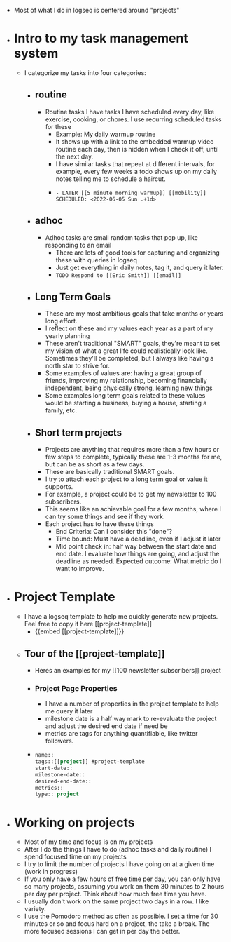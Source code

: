 

- Most of what I do in logseq is centered around "projects"
- # Intro to my task management system
	- I categorize my tasks into four categories:
		- ## routine
			- Routine tasks I have tasks I have scheduled every day, like exercise, cooking, or chores. I use recurring scheduled tasks for these
				- Example: My daily warmup routine
				- It shows up with a link to the embedded warmup video routine each day, then is hidden when I check it off, until the next day.
				- I have similar tasks that repeat at different intervals, for example, every few weeks a todo shows up on my daily notes telling me to schedule a haircut.
				- ```
				  - LATER [[5 minute morning warmup]] [[mobility]]
				  SCHEDULED: <2022-06-05 Sun .+1d>
				  ```
		- ## adhoc
			- Adhoc tasks are small random tasks that pop up, like responding to an email
				- There are lots of good tools for capturing and organizing these with queries in logseq
				- Just get everything in daily notes, tag it, and query it later.
				- `TODO Respond to [[Eric Smith]] [[email]]`
		- ## Long Term Goals
			- These are my most ambitious goals that take months or years long effort.
			- I reflect on these and my values each year as a part of my yearly planning
			- These aren't traditional "SMART" goals, they're meant to set my vision of what a great life could realistically look like. Sometimes they'll be completed, but I always like having a north star to strive for.
			- Some examples of values are: having a great group of friends, improving my relationship, becoming financially independent, being physically strong, learning new things
			- Some examples long term goals related to these values would be starting a business, buying a house, starting a family, etc.
		- ## Short term projects
			- Projects are anything that requires more than a few hours or few steps to complete, typically these are 1-3 months for me, but can be as short as a few days.
			- These are basically traditional SMART goals.
			- I try to attach each project to a long term goal or value it supports.
			- For example, a project could be to get my newsletter to 100 subscribers.
			- This seems like an achievable goal for a few months, where I can try some things and see if they work.
			- Each project has to have these things
				- End Criteria: Can I consider this "done"?
				- Time bound: Must have a deadline, even if I adjust it later
				- Mid point check in: half way between the start date and end date. I evaluate how things are going, and adjust the deadline as needed.
				  Expected outcome: What metric do I want to improve.
- # Project Template
	- I have a logseq template to help me quickly generate new projects. Feel free to copy it here [[project-template]]
		- {{embed [[project-template]]}}
	- ## Tour of the [[project-template]]
		- Heres an examples for my [[100 newsletter subscribers]] project
		- ### Project Page Properties
			- I have a number of properties in the project template to help me query it later
			- milestone date is a half way mark to re-evaluate the project and adjust the desired end date if need be
			- metrics are tags for anything quantifiable, like twitter followers.
		- ``` clojure
		  name::
		  tags::[[project]] #project-template
		  start-date::
		  milestone-date::
		  desired-end-date::
		  metrics::
		  type:: project
		  ```
- # Working on projects
	- Most of my time and focus is on my projects
	- After I do the things I have to do (adhoc tasks and daily routine) I spend focused time on my projects
	- I try to limit the number of projects I have going on at a given time (work in progress)
	- If you only have a few hours of free time per day, you can only have so many projects, assuming you work on them 30 minutes to 2 hours per day per project. Think about how much free time you have.
	- I usually don't work on the same project two days in a row. I like variety.
	- I use the Pomodoro method as often as possible. I set a time for 30 minutes or so and focus hard on a project, the take a break. The more focused sessions I can get in per day the better.